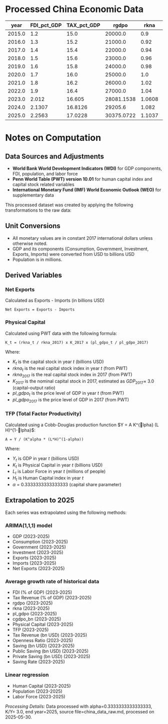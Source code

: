 
# Processed China Economic Data

| year | FDI_pct_GDP | TAX_pct_GDP | rgdpo | rkna | pl_gdpo | hc | GDP_USD_bn | C_USD_bn | G_USD_bn | I_USD_bn | X_USD_bn | M_USD_bn | POP_mn | LF_mn | cgdpo_bn | K_USD_bn | TFP | T_USD_bn | Openness_Ratio | NX_USD_bn | S_USD_bn | S_pub_USD_bn | S_priv_USD_bn | Saving_Rate |
|---|---|---|---|---|---|---|---|---|---|---|---|---|---|---|---|---|---|---|---|---|---|---|---|---|
| 2015.0 | 1.2 | 15.0 | 20000.0 | 0.9 | 0.4 | 2.2 | 11061.55308 | 0.005 | 0.0015 | 0.004 | 0.002 | 0.0015 | 1376.048943 | 774.451 | 10.0 | 32.83 | 23.899982181554115 | 1659.23 | 0.0 | 0.0 | 11061.55 | 1659.23 | 9402.32 | 1.0 |
| 2016.0 | 1.3 | 15.2 | 21000.0 | 0.92 | 0.41 | 2.25 | 11233.27695 | 0.0052 | 0.0016 | 0.0041 | 0.0021 | 0.0016 | 1382.71 | 776.361 | 11.0 | 34.4 | 23.50375258974444 | 1707.46 | 0.0 | 0.0 | 11233.27 | 1707.46 | 9525.81 | 1.0 |
| 2017.0 | 1.4 | 15.4 | 22000.0 | 0.94 | 0.42 | 2.3 | 12310.40937 | 0.0054 | 0.0017 | 0.0042 | 0.0022 | 0.0017 | 1389.618778 | 778.707 | 12.0 | 36.0 | 24.952518547324523 | 1895.8 | 0.0 | 0.0 | 12310.4 | 1895.8 | 10414.6 | 1.0 |
| 2018.0 | 1.5 | 15.6 | 23000.0 | 0.96 | 0.43 | 2.35 | 13894.81755 | 0.0056 | 0.0018 | 0.0043 | 0.0023 | 0.0018 | 1397.715 | 779.77 | 13.0 | 37.64 | 27.33099468948661 | 2167.59 | 0.0 | 0.0 | 13894.81 | 2167.59 | 11727.22 | 1.0 |
| 2019.0 | 1.6 | 15.8 | 24000.0 | 0.98 | 0.44 | 2.4 | 14279.93747 | 0.0058 | 0.0019 | 0.0044 | 0.0024 | 0.0019 | 1402.76 | 774.253 | 14.0 | 39.32 | 27.429050552392578 | 2256.23 | 0.0 | 0.0 | 14279.93 | 2256.23 | 12023.7 | 1.0 |
| 2020.0 | 1.7 | 16.0 | 25000.0 | 1.0 | 0.45 | 2.45 | 14722.7307 | 0.006 | 0.002 | 0.0045 | 0.0025 | 0.002 | 1411.1 | 775.931 | 15.0 | 41.03 | 27.46262913347525 | 2355.64 | 0.0 | 0.0 | 14722.72 | 2355.64 | 12367.08 | 1.0 |
| 2021.0 | 1.8 | 16.2 | 26000.0 | 1.02 | 0.46 | 2.5 | 17734.06265 | 0.0062 | 0.0021 | 0.0046 | 0.0026 | 0.0021 | 1412.36 | 777.61 | 16.0 | 42.78 | 32.141677880901014 | 2872.92 | 0.0 | 0.0 | 17734.05 | 2872.92 | 14861.13 | 1.0 |
| 2022.0 | 1.9 | 16.4 | 27000.0 | 1.04 | 0.47 | 2.55 | 17963.17052 | 0.0064 | 0.0022 | 0.0047 | 0.0027 | 0.0022 | 1425.893465 | 779.29 | 17.0 | 44.57 | 31.650356285575157 | 2945.96 | 0.0 | 0.0 | 17963.16 | 2945.96 | 15017.2 | 1.0 |
| 2023.0 | 2.012 | 16.605 | 28081.1538 | 1.0608 | 0.4804 | 2.6 | 18909.4364 | 0.0066 | 0.0022 | 0.0044 | 0.0028 | 0.0022 | 1430.132 | 778.4541 | 18.1367 | 46.4714 | 33.2995 | 3229.8287 | nan | 0.0 | 19450.8888 | 3229.8287 | 16222.2249 | 1.0 |
| 2024.0 | 2.1307 | 16.8126 | 29205.6 | 1.082 | 0.4911 | 2.65 | 19855.6787 | 0.0068 | 0.0022 | 0.0044 | 0.0029 | 0.0022 | 1436.8779 | 778.7669 | 19.3494 | 48.4539 | 35.0346 | 3541.0507 | nan | 0.0 | 21061.833 | 3541.0507 | 17523.9447 | 1.0 |
| 2025.0 | 2.2563 | 17.0228 | 30375.0722 | 1.1037 | 0.502 | 2.7 | 20801.8975 | 0.007 | 0.0022 | 0.0044 | 0.003 | 0.0022 | 1443.6237 | 779.0797 | 20.6432 | 50.521 | 36.8601 | 3882.2616 | nan | 0.0 | 22806.1973 | 3882.2616 | 18930.1183 | 1.0 |

# Notes on Computation

## Data Sources and Adjustments

- **World Bank World Development Indicators (WDI)** for GDP components, FDI, population,
  and labor force
- **Penn World Table (PWT) version 10.01** for human capital index and capital stock
  related variables
- **International Monetary Fund (IMF) World Economic Outlook (WEO)** for supplementary data

This processed dataset was created by applying the following transformations to the raw data:

## Unit Conversions

- All monetary values are in constant 2017 international dollars unless otherwise noted.
- GDP and its components (Consumption, Government, Investment, Exports, Imports) were
  converted from USD to billions USD
- Population is in millions.

## Derived Variables

### Net Exports

Calculated as Exports - Imports (in billions USD)

```text
Net Exports = Exports - Imports
```

### Physical Capital

Calculated using PWT data with the following formula:

```text
K_t = (rkna_t / rkna_2017) x K_2017 x (pl_gdpo_t / pl_gdpo_2017)
```

Where:

- $K_t$ is the capital stock in year $t$ (billions USD)
- $rkna_t$ is the real capital stock index in year $t$ (from PWT)
- $rkna_{2017}$ is the real capital stock index in 2017 (from PWT)
- $K_{2017}$ is the nominal capital stock in 2017, estimated as
  $GDP_{2017} \times$ 3.0 (capital-output ratio)
- $pl\_gdpo_t$ is the price level of GDP in year $t$ (from PWT)
- $pl\_gdpo_{2017}$ is the price level of GDP in 2017 (from PWT)

### TFP (Total Factor Productivity)

Calculated using a Cobb-Douglas production function $Y = A K^{lpha} (L H)^{1-lpha}$:

```text
A = Y / (K^alpha * (L*H)^(1-alpha))
```

Where:

- $Y_t$ is GDP in year $t$ (billions USD)
- $K_t$ is Physical Capital in year $t$ (billions USD)
- $L_t$ is Labor Force in year $t$ (millions of people)
- $H_t$ is Human Capital index in year $t$
- $\alpha$ = 0.3333333333333333 (capital share parameter)

## Extrapolation to 2025

Each series was extrapolated using the following methods:

### ARIMA(1,1,1) model

- GDP (2023-2025)
- Consumption (2023-2025)
- Government (2023-2025)
- Investment (2023-2025)
- Exports (2023-2025)
- Imports (2023-2025)
- Net Exports (2023-2025)

### Average growth rate of historical data

- FDI (% of GDP) (2023-2025)
- Tax Revenue (% of GDP) (2023-2025)
- rgdpo (2023-2025)
- rkna (2023-2025)
- pl_gdpo (2023-2025)
- cgdpo_bn (2023-2025)
- Physical Capital (2023-2025)
- TFP (2023-2025)
- Tax Revenue (bn USD) (2023-2025)
- Openness Ratio (2023-2025)
- Saving (bn USD) (2023-2025)
- Public Saving (bn USD) (2023-2025)
- Private Saving (bn USD) (2023-2025)
- Saving Rate (2023-2025)

### Linear regression

- Human Capital (2023-2025)
- Population (2023-2025)
- Labor Force (2023-2025)

*Processing Details:*
Data processed with alpha=0.3333333333333333, K/Y= 3.0, end year=2025,
source file=china_data_raw.md, processed on 2025-05-30.
